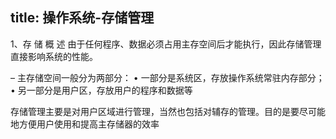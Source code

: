 title: 操作系统-存储管理
---
1、存 储 概 述
由于任何程序、数据必须占用主存空间后才能执行，因此存储管理直接影响系统的性能。

– 主存储空间一般分为两部分：
• 一部分是系统区，存放操作系统常驻内存部分；
• 另一部分是用户区，存放用户的程序和数据等

存储管理主要是对用户区域进行管理，当然也包括对辅存的管理。目的是要尽可能地方便用户使用和提高主存储器的效率
